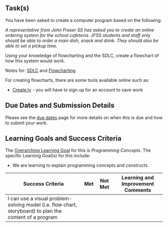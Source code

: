 ## Task(s)

You have been asked to create a computer program based on the following:

_A representative from John Fraser SS has asked you to create an online ordering system for the school cafeteria.  JFSS students and staff only should be able to order a main dish, snack and drink.  They should also be able to set a pickup time._

Using your knowledge of flowcharting and the SDLC, create a flowchart of how this system would work.  


Notes for: [SDLC](./Software-Development-Life-Cycle-Notes) and [Flowcharting](./Flowcharting-Notes).

For creating flowcharts, there are some tools available online such as:
* [Create.ly](http://creately.com/tour) - you will have to sign up for an account to save work


## Due Dates and Submission Details

Please see the [due dates](./Due-Dates-and-Submission-Details) page for more details on when this is due and how to submit your work.

## Learning Goals and Success Criteria

The [Overarching Learning Goal](./images/ICS2O.jpg) for this is _Programming Concepts_.
The specific Learning Goal(s) for this include:
  * We are learning to explain programming concepts and constructs.

| Success Criteria | Met | Not Met | Learning and Improvement Comments |
| ----------- | --- | ------ | ------- |
| I can use a visual problem-solving model (i.e. flow chart, storyboard) to plan the content of a program | | | |
